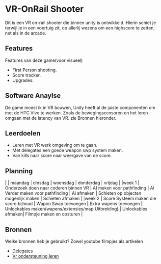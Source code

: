 # VR-OnRail Shooter
Dit is een VR on-rail shooter die binnen unity is ontwikkeld. Hierin schiet je terwijl je in een voertuig zit, op allerlij wezens om een highscore te zetten, net als in de arcade.

## Features
Features van deze game(voor visueel)

- First Person shooting.
- Score tracker.
- Upgrades.

## Software Anaylse 
De game moest ik in VR bouwen, Unity heeft al de juiste componenten om met de HTC Vive te werken. Zoals de bewegingscensoren en het leren omgaan met de latency van VR. zie Bronnen hieronder.

## Leerdoelen 
- Leren met VR werk omgeving om te gaan.
- Met delegates een goede weapon swp system maken.
- Van kills naar score naar weergave van de score.

## Planning 
| | maandag | dinsdag | woensdag | donderdag | vrijdag |
|week 1 | Onderzoek doen naar coderen binnen VR | AI maken voor pathfinding | AI Verder maken voor pathfinding | Ai afmaken | Schieten op objecten mogenlijk maken | Schieten afmaken |
|week 2 | Score Systeem maken die score bijhoud | Wapon Swap toevoegen | Extra wapens toevoegen | Unlockables maken(wapens/extensies/map Uitbreiding) | Unlockables afmaken| Filmpje maken en opsturen |

## Bronnen
Welke bronnen heb je gebruikt? Zowel youtube filmpjes als artikelen

- [Delegates](https://unity3d.com/learn/tutorials/topics/scripting/delegates)
- [Vr ondersteuning leren](https://unity3d.com/learn/tutorials/s/xr)
